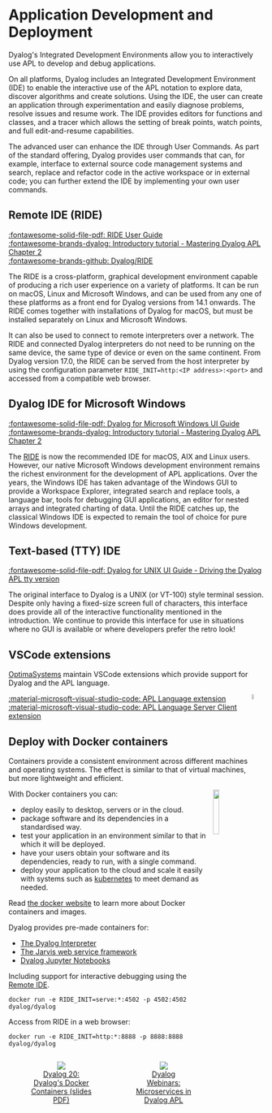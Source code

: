 # Application Development and Deployment
Dyalog's Integrated Development Environments allow you to interactively use APL to develop and debug applications.

On all platforms, Dyalog includes an Integrated Development Environment (IDE) to enable the interactive use of the APL notation to explore data, discover algorithms and create solutions. Using the IDE, the user can create an application through experimentation and easily diagnose problems, resolve issues and resume work. The IDE provides editors for functions and classes, and a tracer which allows the setting of break points, watch points, and full edit-and-resume capabilities.

The advanced user can enhance the IDE through User Commands. As part of the standard offering, Dyalog provides user commands that can, for example, interface to external source code management systems and search, replace and refactor code in the active workspace or in external code; you can further extend the IDE by implementing your own user commands.

## Remote IDE (RIDE)
[:fontawesome-solid-file-pdf: RIDE User Guide](https://docs.dyalog.com/latest/RIDE%20User%20Guide.pdf)  
[:fontawesome-brands-dyalog: Introductory tutorial - Mastering Dyalog APL Chapter 2](https://mastering.dyalog.com/Getting-Started.html#the-ride-working-environment)  
[:fontawesome-brands-github: Dyalog/RIDE](http://github.com/Dyalog/ride)

The RIDE is a cross-platform, graphical development environment capable of producing a rich user experience on a variety of platforms. It can be run on macOS, Linux and Microsoft Windows, and can be used from any one of these platforms as a front end for Dyalog versions from 14.1 onwards. The RIDE comes together with installations of Dyalog for macOS, but must be installed separately on Linux and Microsoft Windows.

It can also be used to connect to remote interpreters over a network. The RIDE and connected Dyalog interpreters do not need to be running on the same device, the same type of device or even on the same continent. From Dyalog version 17.0, the RIDE can be served from the host interpreter by using the configuration parameter `RIDE_INIT=http:<IP address>:<port>` and accessed from a compatible web browser.

## Dyalog IDE for Microsoft Windows
[:fontawesome-solid-file-pdf: Dyalog for Microsoft Windows UI Guide](https://docs.dyalog.com/latest/Dyalog%20for%20Microsoft%20Windows%20UI%20Guide.pdf)  
[:fontawesome-brands-dyalog: Introductory tutorial - Mastering Dyalog APL Chapter 2](https://mastering.dyalog.com/Getting-Started.html#the-standard-microsoft-windows-interpreter-working-environment)  

The [RIDE](#remote-ide-ride) is now the recommended IDE for macOS, AIX and Linux users. However, our native Microsoft Windows development environment remains the richest environment for the development of APL applications. Over the years, the Windows IDE has taken advantage of the Windows GUI to provide a Workspace Explorer, integrated search and replace tools, a language bar, tools for debugging GUI applications, an editor for nested arrays and integrated charting of data. Until the RIDE catches up, the classical Windows IDE is expected to remain the tool of choice for pure Windows development.

## Text-based (TTY) IDE
[:fontawesome-solid-file-pdf: Dyalog for UNIX UI Guide - Driving the Dyalog APL tty version](https://docs.dyalog.com/latest/Dyalog%20for%20UNIX%20UI%20Guide.pdf#page=11)

The original interface to Dyalog is a UNIX (or VT-100) style terminal session. Despite only having a fixed-size screen full of characters, this interface does provide all of the interactive functionality mentioned in the introduction. We continue to provide this interface for use in situations where no GUI is available or where developers prefer the retro look!

## VSCode extensions
[OptimaSystems](https://optima-systems.co.uk/) maintain VSCode extensions which provide support for Dyalog and the APL language.

<img style="width:5%; float:right;" src="https://code.visualstudio.com/assets/images/code-stable.png" />

[:material-microsoft-visual-studio-code: APL Language extension](https://marketplace.visualstudio.com/items?itemName=OptimaSystems.vscode-apl-language)  
[:material-microsoft-visual-studio-code: APL Language Server Client extension](https://marketplace.visualstudio.com/items?itemName=OptimaSystems.vscode-apl-language-client)

## Deploy with Docker containers
Containers provide a consistent environment across different machines and operating systems. The effect is similar to that of virtual machines, but more lightweight and efficient.

<img style="width:15%; float:right;" src="https://www.docker.com/wp-content/uploads/2022/03/vertical-logo-monochromatic.png" />

With Docker containers you can:

- deploy easily to desktop, servers or in the cloud.
- package software and its dependencies in a standardised way.
- test your application in an environment similar to that in which it will be deployed.
- have your users obtain your software and its dependencies, ready to run, with a single command.
- deploy your application to the cloud and scale it easily with systems such as [kubernetes](https://kubernetes.io/) to meet demand as needed.

Read [the docker website](https://www.docker.com/resources/what-container/) to learn more about Docker containers and images.

Dyalog provides pre-made containers for:

- [The Dyalog Interpreter](https://hub.docker.com/r/dyalog/dyalog)
- [The Jarvis web service framework](https://hub.docker.com/r/dyalog/jarvis)
- [Dyalog Jupyter Notebooks](https://hub.docker.com/r/dyalog/jupyter)

Including support for interactive debugging using the [Remote IDE](https://docs.dyalog.com/latest/RIDE%20User%20Guide.pdf).

```shell
docker run -e RIDE_INIT=serve:*:4502 -p 4502:4502 dyalog/dyalog
```

Access from RIDE in a web browser:

```APL
docker run -e RIDE_INIT=http:*:8888 -p 8888:8888 dyalog/dyalog
```

<div id="videos">
<style>
	#videos {
		display: flex;
		text-align: center;
	}
</style>

<figure>
	<a href="https://dyalog.tv/Dyalog20/?v=DeNkIYRehSs"><img src="https://img.youtube.com/vi/DeNkIYRehSs/0.jpg">
	<figcaption>
		Dyalog 20: Dyalog's Docker Containers <a target="_blank" rel="noopener noreferrer" href="https://www.dyalog.com/uploads/conference/dyalog20/presentations/D08_Dyalog_Docker_Containers.pdf">(slides PDF)</a>
	</figcaption>
	</a>
</figure>

<figure>
	<a href="https://dyalog.tv/Dyalog20/?v=DeNkIYRehSs"><img src="https://img.youtube.com/vi/KKJMeGAWGaE/0.jpg">
	<figcaption>
		Dyalog Webinars: Microservices in Dyalog APL
	</figcaption>
	</a>
</figure>

</div>

